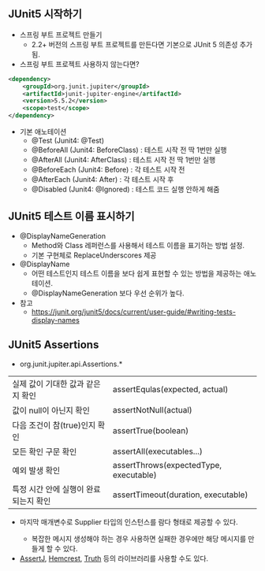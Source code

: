 ## JUnit5 시작하기
- 스프링 부트 프로젝트 만들기 
  * 2.2+ 버전의 스프링 부트 프로젝트를 만든다면 기본으로 JUnit 5 의존성 추가 됨.
- 스프링 부트 프로젝트 사용하지 않는다면?
``` xml
<dependency>
    <groupId>org.junit.jupiter</groupId>
    <artifactId>junit-jupiter-engine</artifactId>
    <version>5.5.2</version>
    <scope>test</scope>
</dependency>
```
- 기본 애노테이션
  * @Test (Junit4: @Test)
  * @BeforeAll (Junit4: BeforeClass) : 테스트 시작 전 딱 1번만 실행
  * @AfterAll (Junit4: AfterClass) : 테스트 시작 전 딱 1번만 실행
  * @BeforeEach (Junit4: Before) : 각 테스트 시작 전
  * @AfterEach (Junit4: After) : 각 테스트 시작 후
  * @Disabled (Junit4: @Ignored) : 테스트 코드 실행 안하게 해줌

## JUnit5 테스트 이름 표시하기
- @DisplayNameGeneration
  * Method와 Class 레퍼런스를 사용해서 테스트 이름을 표기하는 방법 설정.
  * 기본 구현체로 ReplaceUnderscores 제공
- @DisplayName
  * 어떤 테스트인지 테스트 이름을 보다 쉽게 표현할 수 있는 방법을 제공하는 애노테이션.
  * @DisplayNameGeneration 보다 우선 순위가 높다.
- 참고
  * https://junit.org/junit5/docs/current/user-guide/#writing-tests-display-names

## JUnit5 Assertions
- org.junit.jupiter.api.Assertions.*

|||
|------|---|
|실제 값이 기대한 값과 같은지 확인|assertEqulas(expected, actual)|
|값이 null이 아닌지 확인|assertNotNull(actual)|
|다음 조건이 참(true)인지 확인|assertTrue(boolean)|
|모든 확인 구문 확인|assertAll(executables...)|
|예외 발생 확인|assertThrows(expectedType, executable)|
|특정 시간 안에 실행이 완료되는지 확인|assertTimeout(duration, executable)|

- 마지막 매개변수로 Supplier<String> 타입의 인스턴스를 람다 형태로 제공할 수 있다.
  * 복잡한 메시지 생성해야 하는 경우 사용하면 실패한 경우에만 해당 메시지를 만들게 할 수 있다.
- [AssertJ](https://joel-costigliola.github.io/assertj/), [Hemcrest](https://hamcrest.org/JavaHamcrest/), [Truth](https://truth.dev/) 등의 라이브러리를 사용할 수도 있다.
